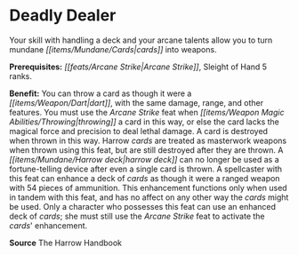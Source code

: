 ﻿---
cssclass: [feats]

---
# Deadly Dealer

Your skill with handling a deck and your arcane talents allow you to turn mundane _[[items/Mundane/Cards|cards]]_ into weapons.

**Prerequisites:** _[[feats/Arcane Strike|Arcane Strike]]_, Sleight of Hand 5 ranks.

**Benefit:** You can throw a card as though it were a _[[items/Weapon/Dart|dart]]_, with the same damage, range, and other features. You must use the _Arcane Strike_ feat when _[[items/Weapon Magic Abilities/Throwing|throwing]]_ a card in this way, or else the card lacks the magical force and precision to deal lethal damage. A card is destroyed when thrown in this way. Harrow _cards_ are treated as masterwork weapons when thrown using this feat, but are still destroyed after they are thrown. A _[[items/Mundane/Harrow deck|harrow deck]]_ can no longer be used as a fortune-telling device after even a single card is thrown. A spellcaster with this feat can enhance a deck of _cards_ as though it were a ranged weapon with 54 pieces of ammunition. This enhancement functions only when used in tandem with this feat, and has no affect on any other way the _cards_ might be used. Only a character who possesses this feat can use an enhanced deck of _cards_; she must still use the _Arcane Strike_ feat to activate the _cards_' enhancement.

**Source** The Harrow Handbook